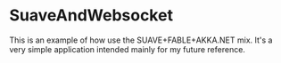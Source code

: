# SuaveAndWebsocket
This is an example of how use the SUAVE+FABLE+AKKA.NET mix. It's a very simple application intended mainly for my future reference.
